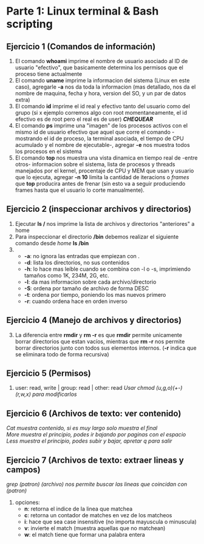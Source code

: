 # Parte 1: Linux terminal & Bash scripting
## Ejercicio 1 (Comandos de información)
1. El comando **whoami** imprime el nombre de usuario asociado al ID de usuario "efectivo", que basicamente determina los permisos que el proceso tiene actualmente
2. El comando **uname**  imprime la informacion del sistema (Linux en este caso), agregarle **-a** nos da toda la informacion (mas detallado, nos da el nombre de maquina, fecha y hora, version del SO, y un par de datos extra)
3. El comando **id** imprime el id real y efectivo tanto del usuario como del grupo (si x ejemplo corremos algo con root momentaneamente, el id efectivo es de root pero el real es de user) **_CHEQUEAR_**
4. El comando **ps** imprime una "imagen" de los procesos activos con el mismo id de usuario efectivo que aquel que corre el comando -mostrando el id de proceso, la terminal asociada, el tiempo de CPU acumulado y el nombre de ejecutable-, agregar **-e** nos muestra todos los procesos en el sistema 
5. El comando **top** nos muestra una vista dinamica en tiempo real de -entre otros- informacion sobre el sistema, lista de procesos y threads manejados por el kernel, procentaje de CPU y MEM que usan y usuario que lo ejecuta, agregar **-n 10** limita la cantidad de iteracions o _frames_ que **top** producira antes de frenar (sin esto va a seguir produciendo frames hasta que el usuario lo corte manualmente).

## Ejercicio 2 (inspeccionar archivos y directorios)
1. Ejecutar **ls /** nos imprime la lista de archivos y directorios "anteriores" a home
2. Para inspeccionar el directorio **/bin** debemos realizar el siguiente comando desde _home_ **ls /bin**
3.  - **-a**: no ignora las entradas que empiezan con .
    - **-d**: lista los directorios, no sus contenidos 
    - **-h**: lo hace mas leíble cuando se combina con -l o -s, imprimiendo tamaños como 1K, 234M, 2G, etc.
    - **-l**: da mas informacion sobre cada archivo/directorio
    - **-S**: ordena por tamaño de archivo de forma DESC
    - **-t**: ordena por tiempo, poniendo los mas nuevos primero
    - **-r**: cuando ordena hace en orden inverso

## Ejercicio 4 (Manejo de archivos y directorios)
3. La diferencia entre **rmdir** y **rm -r** es que **rmdir** permite unicamente borrar directorios que estan vacíos, mientras que **rm -r** nos permite borrar directorios junto con todos sus elementos internos. (**-r** indica que se eliminara todo de forma recursiva)

## Ejercicio 5 (Permisos)
1. user: read, write | group: read | other: read
*Usar chmod (u,g,o)(+-)(r,w,x) para modificarlos*

## Ejercicio 6 (Archivos de texto: ver contenido)
*Cat muestra contenido, si es muy largo solo muestra el final* <br>
*More muestra el principio, podes ir bajando por paginas con el espacio* <br>
*Less muestra el principio, podes subir y bajar, apretar q para salir* 

## Ejercicio 7 (Archivos de texto: extraer lineas y campos)
*grep (patron) (archivo) nos permite buscar las lineas que coincidan con (patron)*

1. opciones: 
    - **n**: retorna el indice de la linea que matchea
    - **c**: retorna un contador de matches en vez de los matcheos 
    - **i**: hace que sea case insensitive (no importa mayuscula o minuscula)
    - **v**: invierte el match (muestra aquellas que no matchean) 
    - **w**: el match tiene que formar una palabra entera
